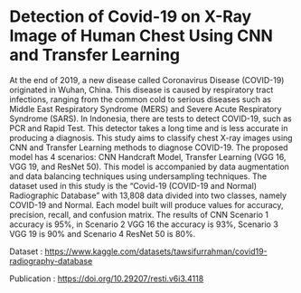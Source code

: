 # Detection of Covid-19 on X-Ray Image of Human Chest Using CNN and Transfer Learning

At the end of 2019, a new disease called Coronavirus Disease (COVID-19) originated in Wuhan, China. This disease is caused by respiratory tract infections, ranging from the common cold to serious diseases such as Middle East Respiratory Syndrome (MERS) and Severe Acute Respiratory Syndrome (SARS). In Indonesia, there are tests to detect COVID-19, such as PCR and Rapid Test. This detector takes a long time and is less accurate in producing a diagnosis. This study aims to classify chest X-ray images using CNN and Transfer Learning methods to diagnose COVID-19. The proposed model has 4 scenarios: CNN Handcraft Model, Transfer Learning (VGG 16, VGG 19, and ResNet 50). This model is accompanied by data augmentation and data balancing techniques using undersampling techniques. The dataset used in this study is the “Covid-19 (COVID-19 and Normal) Radiographic Database” with 13,808 data divided into two classes, namely COVID-19 and Normal. Each model built will produce values for accuracy, precision, recall, and confusion matrix. The results of CNN Scenario 1 accuracy is 95%, in Scenario 2 VGG 16 the accuracy is 93%, Scenario 3 VGG 19 is 90% and Scenario 4 ResNet 50 is 80%.

Dataset : https://www.kaggle.com/datasets/tawsifurrahman/covid19-radiography-database

Publication : https://doi.org/10.29207/resti.v6i3.4118
